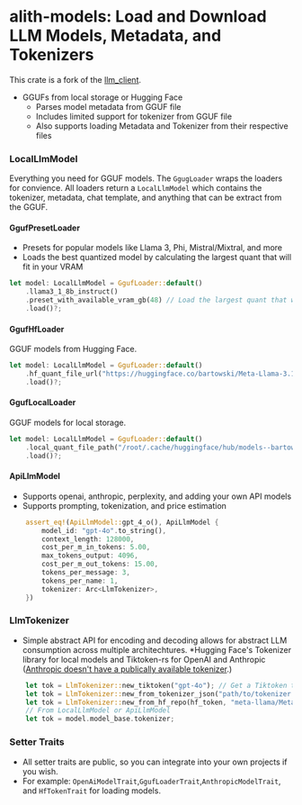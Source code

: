 # alith-models: Load and Download LLM Models, Metadata, and Tokenizers

This crate is a fork of the [llm_client](https://github.com/ShelbyJenkins/llm_client).

* GGUFs from local storage or Hugging Face
    * Parses model metadata from GGUF file
    * Includes limited support for tokenizer from GGUF file
    * Also supports loading Metadata and Tokenizer from their respective files

### LocalLlmModel

Everything you need for GGUF models. The `GgugLoader` wraps the loaders for convience. All loaders return a `LocalLlmModel` which contains the tokenizer, metadata, chat template, and anything that can be extract from the GGUF. 

#### GgufPresetLoader

* Presets for popular models like Llama 3, Phi, Mistral/Mixtral, and more
* Loads the best quantized model by calculating the largest quant that will fit in your VRAM

```rust
let model: LocalLlmModel = GgufLoader::default()
    .llama3_1_8b_instruct()
    .preset_with_available_vram_gb(48) // Load the largest quant that will fit in your vram
    .load()?;
```

#### GgufHfLoader

GGUF models from Hugging Face.

```rust
let model: LocalLlmModel = GgufLoader::default()
    .hf_quant_file_url("https://huggingface.co/bartowski/Meta-Llama-3.1-8B-Instruct-GGUF/blob/main/Meta-Llama-3.1-8B-Instruct-Q8_0.gguf")
    .load()?;
```

#### GgufLocalLoader

GGUF models for local storage.

```rust
let model: LocalLlmModel = GgufLoader::default()
    .local_quant_file_path("/root/.cache/huggingface/hub/models--bartowski--Meta-Llama-3.1-8B-Instruct-GGUF/blobs/9da71c45c90a821809821244d4971e5e5dfad7eb091f0b8ff0546392393b6283")
    .load()?;
```

#### ApiLlmModel

* Supports openai, anthropic, perplexity, and adding your own API models
* Supports prompting, tokenization, and price estimation

```rust
    assert_eq!(ApiLlmModel::gpt_4_o(), ApiLlmModel {
        model_id: "gpt-4o".to_string(),
        context_length: 128000,
        cost_per_m_in_tokens: 5.00,
        max_tokens_output: 4096,
        cost_per_m_out_tokens: 15.00,
        tokens_per_message: 3,
        tokens_per_name: 1,
        tokenizer: Arc<LlmTokenizer>,
    })
```

### LlmTokenizer

* Simple abstract API for encoding and decoding allows for abstract LLM consumption across multiple architechtures.
*Hugging Face's Tokenizer library for local models and Tiktoken-rs for OpenAI and Anthropic ([Anthropic doesn't have a publically available tokenizer](https://github.com/javirandor/anthropic-tokenizer).)

```rust
    let tok = LlmTokenizer::new_tiktoken("gpt-4o"); // Get a Tiktoken tokenizer
    let tok = LlmTokenizer::new_from_tokenizer_json("path/to/tokenizer.json"); // From local path
    let tok = LlmTokenizer::new_from_hf_repo(hf_token, "meta-llama/Meta-Llama-3-8B-Instruct"); // From repo
    // From LocalLlmModel or ApiLlmModel
    let tok = model.model_base.tokenizer;
```

### Setter Traits
* All setter traits are public, so you can integrate into your own projects if you wish. 
* For example: `OpenAiModelTrait`,`GgufLoaderTrait`,`AnthropicModelTrait`, and `HfTokenTrait` for loading models.
